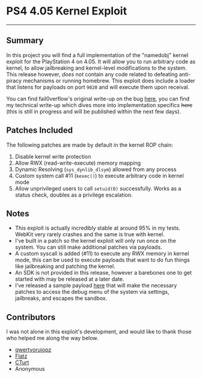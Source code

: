 # PS4 4.05 Kernel Exploit
---
## Summary
In this project you will find a full implementation of the "namedobj" kernel exploit for the PlayStation 4 on 4.05. It will allow you to run arbitrary code as kernel, to allow jailbreaking and kernel-level modifications to the system. This release however, *does not* contain any code related to defeating anti-piracy mechanisms or running homebrew. This exploit does include a loader that listens for payloads on port `9020` and will execute them upon receival.

You can find fail0verflow's original write-up on the bug [here](https://fail0verflow.com/blog/2017/ps4-namedobj-exploit/), you can find my technical write-up which dives more into implementation specifics ~~here~~ (this is still in progress and will be published within the next few days).

## Patches Included
The following patches are made by default in the kernel ROP chain:
1) Disable kernel write protection
2) Allow RWX (read-write-execute) memory mapping
3) Dynamic Resolving (`sys_dynlib_dlsym`) allowed from any process
4) Custom system call #11 (`kexec()`) to execute arbitrary code in kernel mode
5) Allow unprivileged users to call `setuid(0)` successfully. Works as a status check, doubles as a privilege escalation.

## Notes
- This exploit is actually incredibly stable at around 95% in my tests. WebKit very rarely crashes and the same is true with kernel.
- I've built in a patch so the kernel exploit will only run once on the system. You can still make additional patches via payloads.
- A custom syscall is added (#11) to execute any RWX memory in kernel mode, this can be used to execute payloads that want to do fun things like jailbreaking and patching the kernel.
- An SDK is not provided in this release, however a barebones one to get started with may be released at a later date.
- I've released a sample payload [here](http://www.mediafire.com/file/n4boybw0e06h892/debug_settings.bin) that will make the necessary patches to access the debug menu of the system via settings, jailbreaks, and escapes the sandbox.

## Contributors
I was not alone in this exploit's development, and would like to thank those who helped me along the way below.

- [qwertyoruiopz](https://twitter.com/qwertyoruiopz)
- [Flatz](https://twitter.com/flat_z)
- [CTurt](https://twitter.com/CTurtE)
- Anonymous
